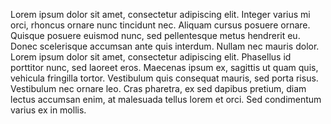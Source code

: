 Lorem ipsum dolor sit amet, consectetur adipiscing elit. Integer varius mi
orci, rhoncus ornare nunc tincidunt nec. Aliquam cursus posuere ornare.
Quisque posuere euismod nunc, sed pellentesque metus hendrerit eu. Donec
scelerisque accumsan ante quis interdum. Nullam nec mauris dolor. Lorem
ipsum dolor sit amet, consectetur adipiscing elit. Phasellus id porttitor
nunc, sed laoreet eros. Maecenas ipsum ex, sagittis ut quam quis, vehicula
fringilla tortor. Vestibulum quis consequat mauris, sed porta risus.
Vestibulum nec ornare leo. Cras pharetra, ex sed dapibus pretium, diam
lectus accumsan enim, at malesuada tellus lorem et orci. Sed condimentum
varius ex in mollis.
